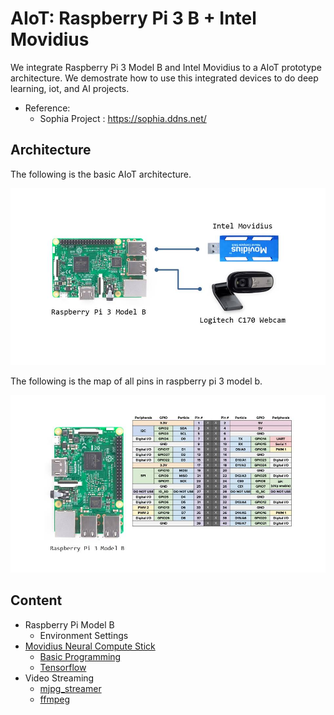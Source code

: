 # AIoT: Raspberry Pi 3 B + Intel Movidius



We integrate Raspberry Pi 3 Model B and Intel Movidius to a AIoT prototype architecture. We demostrate how to use this integrated devices to do deep learning, iot, and AI projects.



* Reference:
  * Sophia Project : https://sophia.ddns.net/



## Architecture



The following is the basic AIoT architecture.

![](./images/architecture.jpg)

The following is the map of all pins in raspberry pi 3 model b.

![](./images/pi3b_pin.jpg)



## Content



* Raspberry Pi Model B
  * Environment Settings
* [Movidius Neural Compute Stick](movidius/README.md)
  * [Basic Programming](movidius/basic_programming.md)
  * [Tensorflow](tensorflow/README.md)
* Video Streaming
  * [mjpg_streamer](mjpg_streamer/README.md)
  * [ffmpeg](ffmpeg/README.md)

